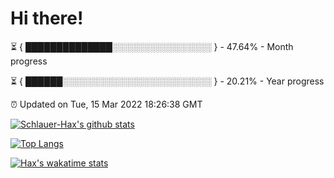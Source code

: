 # Hi there!

⏳ { ██████████████░░░░░░░░░░░░░░░░ } - 47.64% - Month progress

⏳ { ██████░░░░░░░░░░░░░░░░░░░░░░░░ } - 20.21% - Year progress

⏰ Updated on Tue, 15 Mar 2022 18:26:38 GMT


[![Schlauer-Hax's github stats](https://github-readme-stats.vercel.app/api?username=Schlauer-Hax&show_icons=true&theme=dark&count_private=true)](https://github.com/Schlauer-Hax)


[![Top Langs](https://github-readme-stats.vercel.app/api/top-langs/?username=Schlauer-Hax&layout=compact&theme=dark)](https://github.com/Schlauer-Hax?tab=repositories)


[![Hax's wakatime stats](https://github-readme-stats.vercel.app/api/wakatime?username=Hax&theme=dark)](https://wakatime.com/@Hax)

